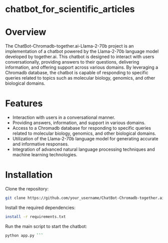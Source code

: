# chatbot_for_scientific_articles
# Overview
The ChatBot-Chromadb-together.ai-Llama-2-70b project is an implementation of a chatbot powered by the Llama-2-70b language model developed by together.ai. This chatbot is designed to interact with users conversationally, providing answers to their questions, delivering information, and offering support across various domains. By leveraging a Chromadb database, the chatbot is capable of responding to specific queries related to topics such as molecular biology, genomics, and other biological domains.
# Features
 - Interaction with users in a conversational manner.
 - Providing answers, information, and support in various domains.
 - Access to a Chromadb database for responding to specific queries related to molecular biology, genomics, and other biological domains.
 - Utilization of the Llama-2-70b language model for generating accurate and informative responses.
 - Integration of advanced natural language processing techniques and machine learning technologies.
# Installation
Clone the repository:
```sh
git clone https://github.com/your_username/ChatBot-Chromadb-together.ai-Llama-2-70b.git
```

Install the required dependencies: 
```sh 
install -r requirements.txt
```

Run the main script to start the chatbot: 
```sh 
python app.py ```
